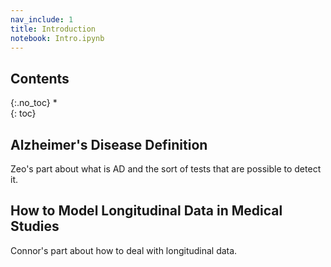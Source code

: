 ```yaml
---
nav_include: 1
title: Introduction
notebook: Intro.ipynb
---
```


## Contents
{:.no_toc}
*  
{: toc}


## Alzheimer's Disease Definition

Zeo's part about what is AD and the sort of tests that are possible to detect it.

## How to Model Longitudinal Data in Medical Studies

Connor's part about how to deal with longitudinal data.
